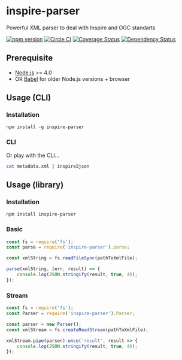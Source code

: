 # inspire-parser
Powerful XML parser to deal with Inspire and OGC standarts

[![npm version](https://img.shields.io/npm/v/inspire-parser.svg)](https://www.npmjs.com/package/inspire-parser)
[![Circle CI](https://circleci.com/gh/sgmap-inspire/parsers/tree/master.svg?style=shield)](https://circleci.com/gh/sgmap-inspire/parsers/tree/master)
[![Coverage Status](https://coveralls.io/repos/sgmap-inspire/parsers/badge.svg?branch=master&service=github)](https://coveralls.io/github/sgmap-inspire/parsers?branch=master)
[![Dependency Status](https://david-dm.org/sgmap-inspire/parsers.svg)](https://david-dm.org/sgmap-inspire/parsers)

## Prerequisite

* [Node.js](https://nodejs.org) >= 4.0
* OR [Babel](https://babeljs.io/) for older Node.js versions + browser

## Usage (CLI)

### Installation

```
npm install -g inspire-parser
```

### CLI

Or play with the CLI...

```bash
cat metadata.xml | inspire2json
```

## Usage (library)

### Installation

```
npm install inspire-parser
```

### Basic

```js
const fs = require('fs');
const parse = require('inspire-parser').parse;

const xmlString = fs.readFileSync(pathToXmlFile);

parse(xmlString, (err, result) => {
    console.log(JSON.stringify(result, true, 4));
});
```

### Stream

```js
const fs = require('fs');
const Parser = require('inspire-parser').Parser;

const parser = new Parser();
const xmlStream = fs.createReadStream(pathToXmlFile);

xmlStream.pipe(parser).once('result', result => {
    console.log(JSON.stringify(result, true, 4));
});
```
